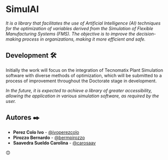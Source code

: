 # SimulAI

_It is a library that facilitates the use of Artificial Intelligence (AI) techniques for the optimization of variables derived from the Simulation of Flexible Manufacturing Systems (FMS). The objective is to improve the decision-making process in organizations, making it more efficient and safe._

## Development 🛠️

Initially the work will focus on the integration of Tecnomatix Plant Simulation software with diverse methods of optimization, which will be submitted to a process of improvement throughout the Doctorate stage in development. 

_In the future, it is expected to achieve a library of greater accessibility, allowing the application in various simulation software, as required by the user._

## Autores ✒️

* **Perez Colo Ivo** - [@ivoperezcolo](https://github.com/IvoPerezColo)
* **Pirozzo Bernardo** - [@bermpirozzo](https://github.com/BerMPirozzo)
* **Saavedra Sueldo Carolina** - [@carosaav](https://github.com/carosaav)

😊
